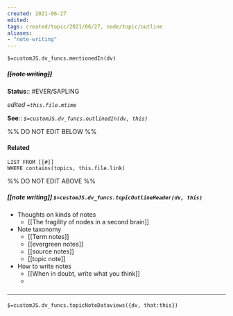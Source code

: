 ```yaml
---
created: 2021-06-27
edited: 
tags: created/topic/2021/06/27, node/topic/outline
aliases:
- "note-writing"
---
```

`$=customJS.dv_funcs.mentionedIn(dv)`

##### <s class="topic-title">[[note writing]]</s>


**Status**:: #EVER/SAPLING 

*edited `=this.file.mtime`*

**See**:: 
*`$=customJS.dv_funcs.outlinedIn(dv, this)`*

%% DO NOT EDIT BELOW %%
#### Related 
```dataview
LIST FROM [[#]]
WHERE contains(topics, this.file.link)
```
%% DO NOT EDIT ABOVE %%
##### [[note writing]] `$=customJS.dv_funcs.topicOutlineHeader(dv, this)`
- Thoughts on kinds of notes
	- [[The fragility of nodes in a second brain]]
- Note taxonomy
	- [[Term notes]]
	- [[evergreen notes]]
	- [[source notes]]
	- [[topic note]]
- How to write notes
	- [[When in doubt, write what you think]]
	- 

### <hr class="dataviews"/>
`$=customJS.dv_funcs.topicNoteDataviews({dv, that:this})`